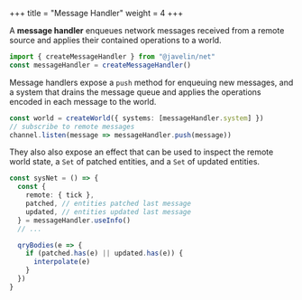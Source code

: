 +++
title = "Message Handler"
weight = 4
+++

A **message handler** enqueues network messages received from a remote source and applies their contained operations to a world.

```ts
import { createMessageHandler } from "@javelin/net"
const messageHandler = createMessageHandler()
```

Message handlers expose a `push` method for enqueuing new messages, and a system that drains the message queue and applies the operations encoded in each message to the world.

```ts
const world = createWorld({ systems: [messageHandler.system] })
// subscribe to remote messages
channel.listen(message => messageHandler.push(message))
```

They also also expose an effect that can be used to inspect the remote world state, a `Set` of patched entities, and a `Set` of updated entities.

```ts
const sysNet = () => {
  const {
    remote: { tick },
    patched, // entities patched last message
    updated, // entities updated last message
  } = messageHandler.useInfo()
  // ...

  qryBodies(e => {
    if (patched.has(e) || updated.has(e)) {
      interpolate(e)
    }
  })
}
```
